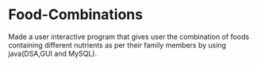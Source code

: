 # Food-Combinations
Made a user interactive program that gives user the combination of foods containing different nutrients as per their family members by using java(DSA,GUI and MySQL).
